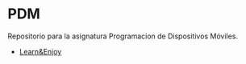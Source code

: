 # PDM
Repositorio para la asignatura Programacion de Dispositivos Móviles.

- [Learn&Enjoy](https://github.com/FranToBa/PDM/app1)
